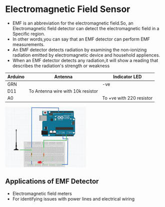 # Electromagnetic Field Sensor

- EMF is an abbreviation for the electromagnetic field.So, an Electromagnetic field detector can detect the electromagnetic field in a Specific region.
- In other words,you can say that an EMF detector can perform EMF measurements.
- An EMF detector detects radiation by examining the non-ionizing radiation emitted by electromagnetic device and household appliences.
- When an EMF detector detects any radiation,it will show a reading that describes the radiation's strength or weakness

| Arduino | Antenna                           | Indicator LED            |
| ------- | --------------------------------- | ------------------------ |
| GRN     |                                   | -ve                      |
| D11     | To Antenna wire with 10k resistor |
| A0      |                                   | To +ve with 220 resistor |

![ElectromagneticFieldSensor](IMG/ElectromagneticFieldSensor.jpeg)

## Applications of EMF Detector

- Electromagnetic field meters
- For identifying issues with power lines and electrical wiring
